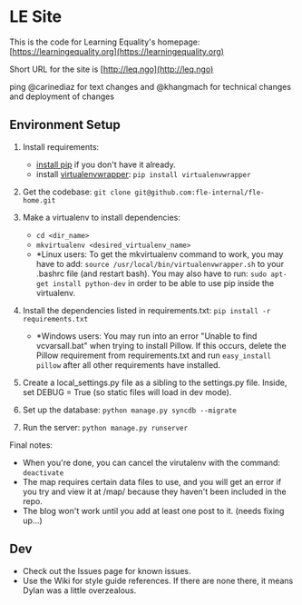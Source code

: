 # LE Site

This is the code for Learning Equality's homepage: [https://learningequality.org](https://learningequality.org)

Short URL for the site is [http://leq.ngo](http://leq.ngo)

ping @carinediaz for text changes and @khangmach for technical changes and deployment of changes

## Environment Setup

1. Install requirements:
    - [install pip](https://pypi.python.org/pypi/pip) if you don't have it already.
    - install [virtualenvwrapper](http://virtualenvwrapper.readthedocs.org/en/latest/): `pip install virtualenvwrapper`

2. Get the codebase: `git clone git@github.com:fle-internal/fle-home.git`

3. Make a virtualenv to install dependencies:
    - `cd <dir_name>`
    - `mkvirtualenv <desired_virtualenv_name>`
    - *Linux users: To get the mkvirtualenv command to work, you may have to add: `source /usr/local/bin/virtualenvwrapper.sh` to your .bashrc file (and restart bash). You may also have to run: `sudo apt-get install python-dev` in order to be able to use pip inside the virtualenv.

4. Install the dependencies listed in requirements.txt: `pip install -r requirements.txt`

	- *Windows users: You may run into an error "Unable to find vcvarsall.bat" when trying to install Pillow. If this occurs, delete the Pillow requirement from requirements.txt and run `easy_install pillow` after all other requirements have installed.

5. Create a local_settings.py file as a sibling to the settings.py file. Inside, set DEBUG = True (so static files will load in dev mode).

6. Set up the database: `python manage.py syncdb --migrate`

6. Run the server: `python manage.py runserver`


Final notes:

* When you're done, you can cancel the virutalenv with the command:
`deactivate`
* The map requires certain data files to use, and you will get an error if you try and view it at /map/ because they haven't been included in the repo.
* The blog won't work until you add at least one post to it. (needs fixing up...)


## Dev
* Check out the Issues page for known issues.
* Use the Wiki for style guide references. If there are none there, it means Dylan was a little overzealous.

